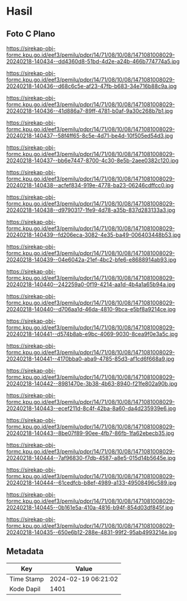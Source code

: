 # Hasil

## Foto C Plano

https://sirekap-obj-formc.kpu.go.id/eef3/pemilu/pdpr/14/71/08/10/08/1471081008029-20240218-140434--dd4360d8-51bd-4d2e-a24b-466b774774a5.jpg

https://sirekap-obj-formc.kpu.go.id/eef3/pemilu/pdpr/14/71/08/10/08/1471081008029-20240218-140436--d68c6c5e-af23-47fb-b683-34e716b88c9a.jpg

https://sirekap-obj-formc.kpu.go.id/eef3/pemilu/pdpr/14/71/08/10/08/1471081008029-20240218-140436--41d886a7-89ff-4781-b0af-9a30c268b7b1.jpg

https://sirekap-obj-formc.kpu.go.id/eef3/pemilu/pdpr/14/71/08/10/08/1471081008029-20240218-140437--58f4ff65-8c5e-4d71-be4d-10f505ed54d3.jpg

https://sirekap-obj-formc.kpu.go.id/eef3/pemilu/pdpr/14/71/08/10/08/1471081008029-20240218-140437--bb6e7447-8700-4c30-8e5b-2aee0382c120.jpg

https://sirekap-obj-formc.kpu.go.id/eef3/pemilu/pdpr/14/71/08/10/08/1471081008029-20240218-140438--acfef834-919e-4778-ba23-06246cdffcc0.jpg

https://sirekap-obj-formc.kpu.go.id/eef3/pemilu/pdpr/14/71/08/10/08/1471081008029-20240218-140438--d9790317-1fe9-4d78-a35b-837d283133a3.jpg

https://sirekap-obj-formc.kpu.go.id/eef3/pemilu/pdpr/14/71/08/10/08/1471081008029-20240218-140439--fd206eca-3082-4e35-ba49-006403448b53.jpg

https://sirekap-obj-formc.kpu.go.id/eef3/pemilu/pdpr/14/71/08/10/08/1471081008029-20240218-140439--04e6042a-21ef-4bc2-bfe6-e8688914ab93.jpg

https://sirekap-obj-formc.kpu.go.id/eef3/pemilu/pdpr/14/71/08/10/08/1471081008029-20240218-140440--242259a0-0f19-4214-aa1d-4b4a1a65b94a.jpg

https://sirekap-obj-formc.kpu.go.id/eef3/pemilu/pdpr/14/71/08/10/08/1471081008029-20240218-140440--d706aa1d-46da-4810-9bca-e5bf8a9214ce.jpg

https://sirekap-obj-formc.kpu.go.id/eef3/pemilu/pdpr/14/71/08/10/08/1471081008029-20240218-140441--d574b8ab-e9bc-4069-9030-8cea9f0e3a5c.jpg

https://sirekap-obj-formc.kpu.go.id/eef3/pemilu/pdpr/14/71/08/10/08/1471081008029-20240218-140441--4170bba0-aba9-4785-85d3-af1cd6f668a9.jpg

https://sirekap-obj-formc.kpu.go.id/eef3/pemilu/pdpr/14/71/08/10/08/1471081008029-20240218-140442--8981470e-3b38-4b63-8940-f21fe802a90b.jpg

https://sirekap-obj-formc.kpu.go.id/eef3/pemilu/pdpr/14/71/08/10/08/1471081008029-20240218-140443--ecef211d-8c4f-42ba-8a60-da4d235939e6.jpg

https://sirekap-obj-formc.kpu.go.id/eef3/pemilu/pdpr/14/71/08/10/08/1471081008029-20240218-140443--8be07f89-90ee-4fb7-86fb-1fa62ebecb35.jpg

https://sirekap-obj-formc.kpu.go.id/eef3/pemilu/pdpr/14/71/08/10/08/1471081008029-20240218-140444--7af96830-f7db-4587-a8e5-015d14b5645e.jpg

https://sirekap-obj-formc.kpu.go.id/eef3/pemilu/pdpr/14/71/08/10/08/1471081008029-20240218-140444--61cedfcb-b8ef-4989-a133-49508496c589.jpg

https://sirekap-obj-formc.kpu.go.id/eef3/pemilu/pdpr/14/71/08/10/08/1471081008029-20240218-140445--0b161e5a-410a-4816-b94f-854d03df845f.jpg

https://sirekap-obj-formc.kpu.go.id/eef3/pemilu/pdpr/14/71/08/10/08/1471081008029-20240218-140435--650e6b12-288e-4831-99f2-95ab4993214e.jpg


## Metadata

| Key        | Value               |
| ---------- | ------------------- |
| Time Stamp | 2024-02-19 06:21:02 |
| Kode Dapil | 1401                |



